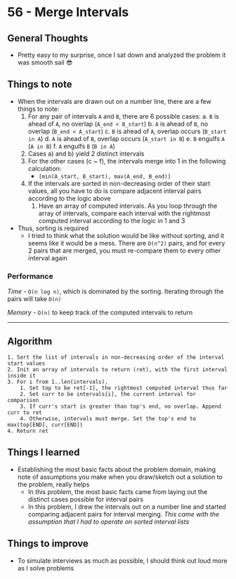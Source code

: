 # 56 - Merge Intervals

## General Thoughts
- Pretty easy to my surprise, once I sat down and analyzed the problem it was smooth sail 😎

## Things to note
- When the intervals are drawn out on a number line, there are a few things to note:
    1. For any pair of intervals `A` and `B`, there are 6 possible cases:
        a. `B` is ahead of `A`, no overlap (`A_end < B_start`)
        b. `A` is ahead of `B`, no overlap (`B_end < A_start`)
        c. `B` is ahead of `A`, overlap occurs (`B_start in A`)
        d. `A` is ahead of `B`, overlap occurs (`A_start in B`)
        e. `B` engulfs `A` (`A in B`)
        f. `A` engulfs `B` (`B in A`)
    2. Cases a) and b) yield 2 distinct intervals
    3. For the other cases (c ~ f), the intervals merge into 1 in the following calculation:
        - `[min(A_start, B_start), max(A_end, B_end)]`
    4. If the intervals are sorted in non-decreasing order of their start values, all you have to do is compare adjacent interval pairs according to the logic above
        1. Have an array of computed intervals. As you loop through the array of intervals, compare each interval with the rightmost computed interval according to the logic in 1 and 3
- Thus, sorting is required
    - I tried to think what the solution would be like without sorting, and it seems like it would be a mess. There are `O(n^2)` pairs, and for every 2 pairs that are merged, you must re-compare them to every other interval again

### Performance

*Time* - `O(n log n)`, which is dominated by the sorting. Iterating through the pairs will take `O(n)`

*Memory* - `O(n)` to keep track of the computed intervals to return

---

## Algorithm
```
1. Sort the list of intervals in non-decreasing order of the interval start values
2. Init an array of intervals to return (ret), with the first interval inside it
3. For i from 1..len(intervals),
    1. Set top to be ret[-1], the rightmost computed interval thus far
    2. Set curr to be intervals[i], the current interval for comparison
    3. If curr's start is greater than top's end, no overlap. Append curr to ret
    4. Otherwise, intervals must merge. Set the top's end to max(top[END], curr[END])
4. Return ret
```
## Things I learned
- Establishing the most basic facts about the problem domain, making note of assumptions you make when you draw/sketch out a solution to the problem, really helps
    - In this problem, the most basic facts came from laying out the distinct cases possible for interval pairs
    - In this problem, I drew the intervals out on a number line and started comparing adjacent pairs for interval merging. *This came with the assumption that I had to operate on sorted interval lists*

## Things to improve
- To simulate interviews as much as possible, I should think out loud more as I solve problems